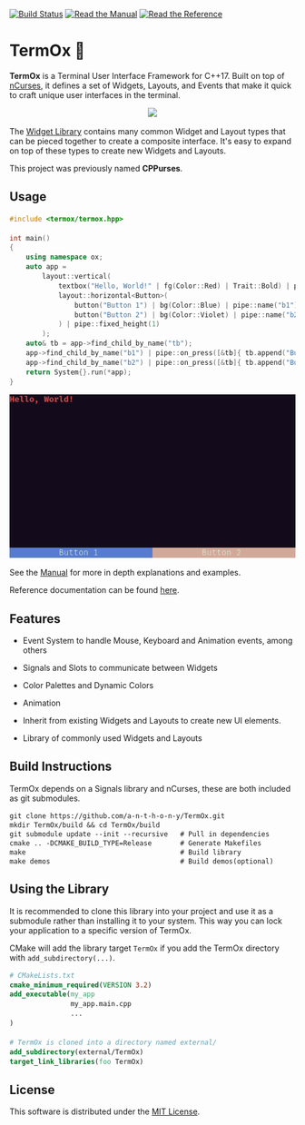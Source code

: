 [![Build Status](https://github.com/a-n-t-h-o-n-y/TermOx/workflows/build/badge.svg)](https://github.com/a-n-t-h-o-n-y/TermOx/actions?query=workflow%3Abuild)
[![Read the Manual](https://img.shields.io/badge/-Manual-yellow.svg)](docs/manual/index.md)
[![Read the Reference](https://img.shields.io/badge/-API%20Reference-blue.svg)](https://a-n-t-h-o-n-y.github.io/TermOx/hierarchy.html)

# TermOx 🐂

**TermOx** is a Terminal User Interface Framework for C++17. Built on top of
[nCurses](https://invisible-island.net/ncurses/announce.html), it defines a set
of Widgets, Layouts, and Events that make it quick to craft unique user
interfaces in the terminal.

<!-- TODO - single gif of multiple demos -->
<p align="center">
  <img src="docs/images/termox-demos.gif">
</p>

The [Widget Library](docs/manual/widget.md#widget-library) contains many common
Widget and Layout types that can be pieced together to create a composite
interface. It's easy to expand on top of these types to create new Widgets and
Layouts.

This project was previously named **CPPurses**.

## Usage

<!-- TODO this is only one usage, and it isn't the common one, its misleading. -->

```cpp
#include <termox/termox.hpp>

int main()
{
    using namespace ox;
    auto app =
        layout::vertical(
            textbox("Hello, World!" | fg(Color::Red) | Trait::Bold) | pipe::name("tb"),
            layout::horizontal<Button>(
                button("Button 1") | bg(Color::Blue) | pipe::name("b1"),
                button("Button 2") | bg(Color::Violet) | pipe::name("b2")
            ) | pipe::fixed_height(1)
        );
    auto& tb = app->find_child_by_name("tb");
    app->find_child_by_name("b1") | pipe::on_press([&tb]{ tb.append("Button 1 Pressed"); });
    app->find_child_by_name("b2") | pipe::on_press([&tb]{ tb.append("Button 2 Pressed"); });
    return System{}.run(*app);
}
```

<!-- TODO Make this an animated gif -->
<p align="center">
  <img src="docs/images/example_1.png">
</p>

See the [Manual](docs/manual/index.md) for more in depth explanations and
examples.

Reference documentation can be found
[here](https://a-n-t-h-o-n-y.github.io/TermOx/hierarchy.html).

## Features

- Event System to handle Mouse, Keyboard and Animation events, among others

- Signals and Slots to communicate between Widgets

- Color Palettes and Dynamic Colors

- Animation

- Inherit from existing Widgets and Layouts to create new UI elements.

- Library of commonly used Widgets and Layouts

## Build Instructions

TermOx depends on a Signals library and nCurses, these are both included as
git submodules.

```
git clone https://github.com/a-n-t-h-o-n-y/TermOx.git
mkdir TermOx/build && cd TermOx/build
git submodule update --init --recursive   # Pull in dependencies
cmake .. -DCMAKE_BUILD_TYPE=Release       # Generate Makefiles
make                                      # Build library
make demos                                # Build demos(optional)
```

## Using the Library

It is recommended to clone this library into your project and use it as a
submodule rather than installing it to your system. This way you can lock your
application to a specific version of TermOx.

CMake will add the library target `TermOx` if you add the TermOx directory
with `add_subdirectory(...)`.

```cmake
# CMakeLists.txt
cmake_minimum_required(VERSION 3.2)
add_executable(my_app
               my_app.main.cpp
               ...
)

# TermOx is cloned into a directory named external/
add_subdirectory(external/TermOx)
target_link_libraries(foo TermOx)
```

## License
This software is distributed under the [MIT License](LICENSE.txt).
